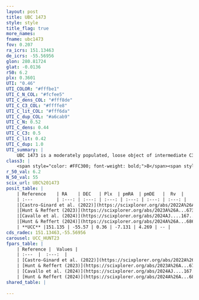 ```yaml
---
layout: post
title: UBC 1473
style: style
title_flag: true
more_names: 
fname: ubc1473
fov: 0.207
ra_icrs: 151.13463
de_icrs: -55.56956
glon: 280.81724
glat: -0.0136
r50: 6.2
plx: 0.3601
UTI: "0.46"
UTI_COLOR: "#fffbe1"
UTI_C_N_COL: "#fcfee5"
UTI_C_dens_COL: "#fff8de"
UTI_C_C3_COL: "#ffffe8"
UTI_C_lit_COL: "#fff6da"
UTI_C_dup_COL: "#a6cab9"
UTI_C_N: 0.52
UTI_C_dens: 0.44
UTI_C_C3: 0.5
UTI_C_lit: 0.42
UTI_C_dup: 1.0
UTI_summary: |
    UBC 1473 is a moderately populated, loose object of intermediate C3 quality. It was recently reported in the literature.
class3: |
    <span style="color: #FFC300; font-weight: bold;">B</span><span style="color: #FFC300; font-weight: bold;">B</span>
r_50_val: 6.2
N_50_val: 55
scix_url: UBC%201473
posit_table: |
    | Reference    | RA    | DEC   | Plx  | pmRA  | pmDE   |  Rv  |
    | :---         | :---: | :---: | :---: | :---: | :---: | :---: |
    |[Castro-Ginard et al. (2022)](https://scixplorer.org/abs/2022A%26A...661A.118C) | 151.09 | -55.52 | 0.35 | -7.13 | 4.25 | -- |
    |[Hunt & Reffert (2023)](https://scixplorer.org/abs/2023A%26A...673A.114H) | 151.135 | -55.593 | 0.37 | -7.109 | 4.308 | -- |
    |[Cavallo et al. (2024)](https://scixplorer.org/abs/2024AJ....167...12C) | 151.239 | -55.554 | 0.367 | -- | -- | -- |
    |[Hunt & Reffert (2024)](https://scixplorer.org/abs/2024A%26A...686A..42H) | 151.135 | -55.593 | 0.37 | -7.109 | 4.308 | -- |
    | **UCC** |151.135 | -55.57 | 0.36 | -7.131 | 4.269 | -- | 
cds_radec: 151.13463,-55.56956
carousel: UCC_HUNT23
fpars_table: |
    | Reference |  Values |
    | :---  |  :---:  |
    | [Castro-Ginard et al. (2022)](https://scixplorer.org/abs/2022A%26A...661A.118C) | `AV=2.658, Dist=3049, logAge=7.477` |
    | [Hunt & Reffert (2023)](https://scixplorer.org/abs/2023A%26A...673A.114H) | `AV50=3.028, diffAV50=2.755, MOD50=11.999, logAge50=7.391` |
    | [Cavallo et al. (2024)](https://scixplorer.org/abs/2024AJ....167...12C) | `AV50=2.71, dMod50=12.5, logAge50=7.6, [Fe/H]50=1.0` |
    | [Hunt & Reffert (2024)](https://scixplorer.org/abs/2024A%26A...686A..42H) | `MassJ=630.896` |
shared_table: |
    
---
```

